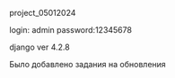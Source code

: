  project_05012024
 
 
 login: admin
 password:12345678
 
 django ver 4.2.8


Было добавлено задания на обновления